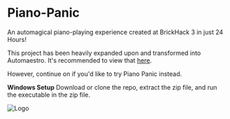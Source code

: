 # Piano-Panic
An automagical piano-playing experience created at BrickHack 3 in just 24 Hours!

This project has been heavily expanded upon and transformed into Automaestro. It's recommended to view that <a href="https://dan-singer.github.io/automaestro/">here</a>. 

However, continue on if you'd like to try Piano Panic instead.

<strong>Windows Setup</strong>
Download or clone the repo,
extract the zip file, and
run the executable in the zip file.

![Logo](https://challengepost-s3-challengepost.netdna-ssl.com/photos/production/software_photos/000/473/335/datas/gallery.jpg)
